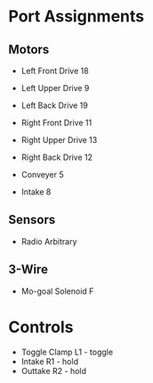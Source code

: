 # Port Assignments

## Motors

- Left Front Drive  18
- Left Upper Drive  9
- Left Back Drive   19
- Right Front Drive 11
- Right Upper Drive 13
- Right Back Drive  12

- Conveyer          5
- Intake            8

## Sensors

- Radio             Arbitrary

## 3-Wire

- Mo-goal Solenoid  F

# Controls

- Toggle Clamp      L1 - toggle
- Intake            R1 - hold
- Outtake           R2 - hold